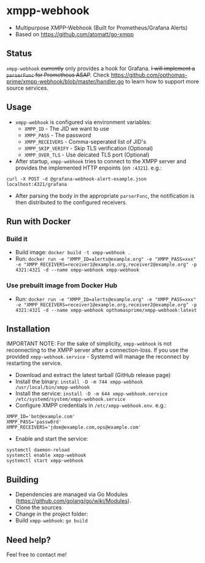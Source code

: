 # xmpp-webhook
- Multipurpose XMPP-Webhook (Built for Prometheus/Grafana Alerts)
- Based on https://github.com/atomatt/go-xmpp

## Status
`xmpp-webhook` ~~currently~~ only provides a hook for Grafana. ~~I will implement a `parserFunc` for Prometheus ASAP~~. Check https://github.com/opthomas-prime/xmpp-webhook/blob/master/handler.go to learn how to support more source services.

## Usage
- `xmpp-webhook` is configured via environment variables:
    - `XMPP_ID` - The JID we want to use
    - `XMPP_PASS` - The password
    - `XMPP_RECEIVERS` - Comma-seperated list of JID's
    - `XMPP_SKIP_VERIFY` - Skip TLS verification (Optional)
    - `XMPP_OVER_TLS` - Use deicated TLS port (Optional)
- After startup, `xmpp-webhook` tries to connect to the XMPP server and provides the implemented HTTP enpoints (on `:4321`). e.g.:

```
curl -X POST -d @grafana-webhook-alert-example.json localhost:4321/grafana
```
- After parsing the body in the appropriate `parserFunc`, the notification is then distributed to the configured receivers.

## Run with Docker
### Build it
- Build image: `docker build -t xmpp-webhook .`
- Run: `docker run -e "XMPP_ID=alerts@example.org" -e "XMPP_PASS=xxx" -e "XMPP_RECEIVERS=receiver1@example.org,receiver2@example.org" -p 4321:4321 -d --name xmpp-webhook xmpp-webhook`
### Use prebuilt image from Docker Hub
- Run: `docker run -e "XMPP_ID=alerts@example.org" -e "XMPP_PASS=xxx" -e "XMPP_RECEIVERS=receiver1@example.org,receiver2@example.org" -p 4321:4321 -d --name xmpp-webhook opthomasprime/xmpp-webhook:latest`

## Installation
IMPORTANT NOTE: For the sake of simplicity, `xmpp-webhook` is not reconnecting to the XMPP server after a connection-loss. If you use the provided `xmpp-webhook.service` - Systemd will manage the reconnect by restarting the service.

- Download and extract the latest tarball (GitHub release page)
- Install the binary: `install -D -m 744 xmpp-webhook /usr/local/bin/xmpp-webhook`
- Install the service: `install -D -m 644 xmpp-webhook.service /etc/systemd/system/xmpp-webhook.service`
- Configure XMPP credentials in `/etc/xmpp-webhook.env`. e.g.:

```
XMPP_ID='bot@example.com'
XMPP_PASS='passw0rd'
XMPP_RECEIVERS='jdoe@example.com,ops@example.com'
```

- Enable and start the service:

```
systemctl daemon-reload
systemctl enable xmpp-webhook
systemctl start xmpp-webhook
```

## Building
- Dependencies are managed via Go Modules (https://github.com/golang/go/wiki/Modules).
- Clone the sources
- Change in the project folder:
- Build `xmpp-webhook`: `go build`

## Need help?
Feel free to contact me!
